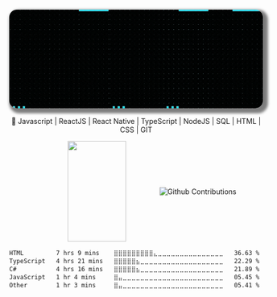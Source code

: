 <p align="center">
    <img
             alt="cover"
        loading="lazy"
        src="./images/Cover_for_GitHub.gif" 
        style="border-radius: 15px; box-shadow: 5px 5px 5px 5px rgba(0,0,0,.5);" 
        title="Danilo Donato" 

</p>
<p 
  align="center" 
  width="100%"
>
🚀 Javascript | ReactJS | React Native | TypeScript | NodeJS | SQL | HTML | CSS | GIT
</p>

<p align="center">
  <img 
       width="48%" 
       min-width="420px" 
       height="200px" 
       align="center" 
       src="https://github-readme-stats.vercel.app/api?username=cnogueira1&show_icons=true&theme=radical&text_color=eee&title_color=0ff&icon_color=0ff&bg_color=000&cache_seconds=2500&hide_border=true" 
   />
  <img 
        width="48%" 
        min-width="420px" 
        height="200px" 
        align="center" 
        alt="Github Contributions" src="https://github-readme-streak-stats.herokuapp.com/?user=cnogueira1&show_icons=truel&theme=algolia" title="Github Contributions" />
</p>


<!--START_SECTION:waka-->
```text
HTML         7 hrs 9 mins    ⣿⣿⣿⣿⣿⣿⣿⣿⣿⣄⣀⣀⣀⣀⣀⣀⣀⣀⣀⣀⣀⣀⣀⣀⣀   36.63 % 
TypeScript   4 hrs 21 mins   ⣿⣿⣿⣿⣿⣦⣀⣀⣀⣀⣀⣀⣀⣀⣀⣀⣀⣀⣀⣀⣀⣀⣀⣀⣀   22.29 % 
C#           4 hrs 16 mins   ⣿⣿⣿⣿⣿⣦⣀⣀⣀⣀⣀⣀⣀⣀⣀⣀⣀⣀⣀⣀⣀⣀⣀⣀⣀   21.89 % 
JavaScript   1 hr 4 mins     ⣿⣤⣀⣀⣀⣀⣀⣀⣀⣀⣀⣀⣀⣀⣀⣀⣀⣀⣀⣀⣀⣀⣀⣀⣀   05.45 % 
Other        1 hr 3 mins     ⣿⣤⣀⣀⣀⣀⣀⣀⣀⣀⣀⣀⣀⣀⣀⣀⣀⣀⣀⣀⣀⣀⣀⣀⣀   05.41 % 
```
<!--END_SECTION:waka-->

<!--
**cnogueira1/cnogueira1** is a ✨ _special_ ✨ repository because its `README.md` (this file) appears on your GitHub profile.

<p align="center" 
  width="100%" >
**Languages and Tools:**  

<code><img height="20" src="https://raw.githubusercontent.com/github/explore/80688e429a7d4ef2fca1e82350fe8e3517d3494d/topics/javascript/javascript.png"></code>
<code><img height="20" src="https://raw.githubusercontent.com/github/explore/80688e429a7d4ef2fca1e82350fe8e3517d3494d/topics/typescript/typescript.png"></code>
<code><img height="20" src="https://raw.githubusercontent.com/github/explore/80688e429a7d4ef2fca1e82350fe8e3517d3494d/topics/react/react.png"></code>
<code><img height="20" src="https://raw.githubusercontent.com/github/explore/5c058a388828bb5fde0bcafd4bc867b5bb3f26f3/topics/graphql/graphql.png"></code>
<code><img height="20" src="https://raw.githubusercontent.com/github/explore/80688e429a7d4ef2fca1e82350fe8e3517d3494d/topics/nodejs/nodejs.png"></code>  
</p>
Here are some ideas to get you started:

- 🔭 I’m currently working on ...
- 🌱 I’m currently learning ...
- 👯 I’m looking to collaborate on ...
- 🤔 I’m looking for help with ...
- 💬 Ask me about ...
- 📫 How to reach me: ...
- 😄 Pronouns: ...
- ⚡ Fun fact: ...
-->
